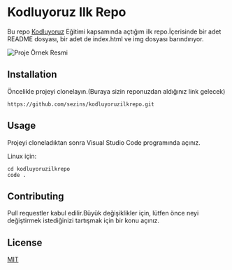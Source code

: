 # Kodluyoruz Ilk Repo

Bu repo [Kodluyoruz](kodluyoruz.org) Eğitimi kapsamında açtığım ilk repo.İçerisinde bir adet README dosyası, bir adet de index.html ve img dosyası barındırıyor.

![Proje Örnek Resmi](/img/imageödev.png)


## Installation

Öncelikle projeyi clonelayın.(Buraya sizin reponuzdan aldığınız link gelecek)

````
https://github.com/sezins/kodluyoruzilkrepo.git
````

## Usage

Projeyi cloneladıktan sonra Visual Studio Code programında açınız.

Linux için:

````
cd kodluyoruzilkrepo
code .
````

## Contributing

Pull requestler kabul edilir.Büyük değişiklikler için, lütfen önce neyi değiştirmek istediğinizi tartışmak için bir konu açınız.

## License

[MIT](https://choosealicense.com/licenses/mit/)



